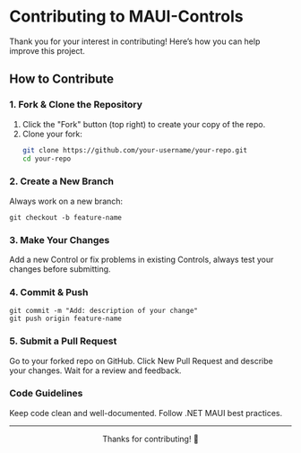 # Contributing to MAUI-Controls  

Thank you for your interest in contributing! Here’s how you can help improve this project.  

## How to Contribute  

### 1. Fork & Clone the Repository  
1. Click the "Fork" button (top right) to create your copy of the repo.  
2. Clone your fork:  
   ```sh
   git clone https://github.com/your-username/your-repo.git
   cd your-repo
   ```


### 2. Create a New Branch
Always work on a new branch:
```
git checkout -b feature-name
```


### 3. Make Your Changes
Add a new Control or fix problems in existing Controls, always test your changes before submitting.


### 4. Commit & Push
```
git commit -m "Add: description of your change"
git push origin feature-name
```


### 5. Submit a Pull Request
Go to your forked repo on GitHub.
Click New Pull Request and describe your changes.
Wait for a review and feedback.


### Code Guidelines

Keep code clean and well-documented.
Follow .NET MAUI best practices.

---
<p align="center">
  Thanks for contributing! 🚀
</p>
